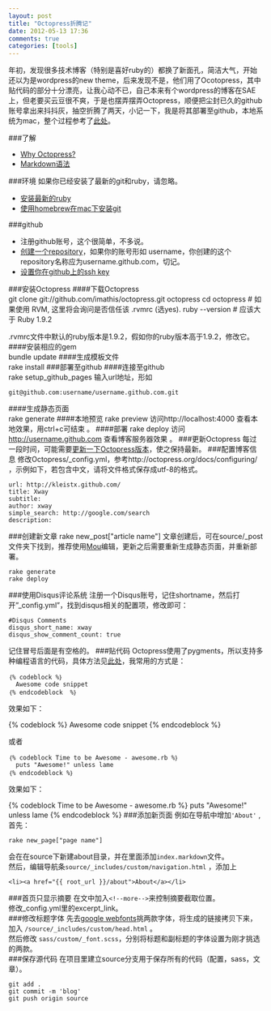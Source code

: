 ```yaml
---
layout: post
title: "Octopress折腾记"
date: 2012-05-13 17:36
comments: true
categories: [tools]
---
```

年初，发现很多技术博客（特别是喜好ruby的）都换了新面孔，简洁大气，开始还以为是wordpress的new theme，后来发现不是，他们用了Ocotopress，其中贴代码的部分十分漂亮，让我心动不已，自己本来有个wordpress的博客在SAE上，但老要买云豆很不爽，于是也摆弄摆弄Octopress，顺便把尘封已久的github账号拿出来抖抖灰，抽空折腾了两天，小记一下，我是将其部署至github，本地系统为mac，整个过程参考了[此处](http://octopress.org/docs/deploying/)。

###了解
* [Why Octopress?](http://blog.xdite.net/posts/2011/10/07/what-is-octopress/)
* [Markdown语法](http://wowubuntu.com/markdown/#autoescape)

###环境
如果你已经安装了最新的git和ruby，请忽略。

* [安装最新的ruby](http://ihower.tw/rails3/installation.html)
* [使用homebrew在mac下安装git ](http://book.51cto.com/art/201107/278761.htm)

###github
* 注册github账号，这个很简单，不多说。
* [创建一个repository](http://help.github.com/create-a-repo/)，如果你的账号形如 username，你创建的这个repository名称应为username.github.com，切记。
* [设置你在github上的ssh key](http://help.github.com/mac-set-up-git/)  

###安装Octopress
####下载Octopress  
	git clone git://github.com/imathis/octopress.git octopress
	cd octopress # 如果使用 RVM, 这里将会询问是否信任该 .rvmrc (选yes).
	ruby --version # 应该大于 Ruby 1.9.2

 .rvmrc文件中默认的ruby版本是1.9.2，假如你的ruby版本高于1.9.2，修改它。
####安装相应的gem  
	bundle update
####生成模板文件  
	rake install
###部署至github
####连接至github  
	rake setup_github_pages
  输入url地址，形如
  
	git@github.com:username/username.github.com.git
####生成静态页面  
	rake generate
####本地预览
	rake preview 
访问http://localhost:4000 查看本地效果，用ctrl+c可结束  。 
####部署
	rake deploy
访问 http://username.github.com 查看博客服务器效果  。 
###更新Octopress
每过一段时间，可能需要[更新一下Octopress版本](http://octopress.org/docs/updating/)，使之保持最新。
###配置博客信息
修改Octopress/_config.yml，参考http://octopress.org/docs/configuring/ ，示例如下，若包含中文，请将文件格式保存成utf-8的格式。

	url: http://kleistx.github.com/
	title: Xway
	subtitle: 
	author: xway
	simple_search: http://google.com/search
	description:

###创建新文章
	rake new_post["article name"]
文章创建后，可在source/_post文件夹下找到，推荐使用[Mou](http://mouapp.com/)编辑，更新之后需要重新生成静态页面，并重新部署。

	rake generate
	rake deploy
###使用Disqus评论系统
注册一个Disqus账号，记住shortname，然后打开”_config.yml”，找到disqus相关的配置项，修改即可：

	#Disqus Comments
	disqus_short_name: xway
	disqus_show_comment_count: true
记住冒号后面是有空格的。
###贴代码
Octopress使用了pygments，所以支持多种编程语言的代码，具体方法见[此处](http://octopress.org/docs/plugins/codeblock/)，我常用的方式是：

	｛% codeblock %｝
	  Awesome code snippet
	｛% endcodeblock  %｝
	
效果如下：

{% codeblock %}
Awesome code snippet
{% endcodeblock %}

或者

	｛% codeblock Time to be Awesome - awesome.rb %｝
	  puts "Awesome!" unless lame
	｛% endcodeblock %｝

效果如下：

{% codeblock Time to be Awesome - awesome.rb %}
puts "Awesome!" unless lame
{% endcodeblock %}
###添加新页面
例如在导航中增加`'About'`  ,首先：
	
	rake new_page["page name"]

会在在source下新建about目录，并在里面添加`index.markdown`文件。  
然后，编辑导航条`source/_includes/custom/navigation.html`  ，添加上

	<li><a href="{{ root_url }}/about">About</a></li>  
###首页只显示摘要
在文中加入`<!--more-->`来控制摘要截取位置。  
修改_config.yml里的excerpt_link。  
###修改标题字体
先去[google webfonts](http://www.google.com/webfonts)挑两款字体，将生成的链接拷贝下来，加入 `/source/_includes/custom/head.html` 。  
然后修改 `sass/custom/_font.scss`，分别将标题和副标题的字体设置为刚才挑选的两款。  
###保存源代码
在项目里建立source分支用于保存所有的代码（配置，sass，文章）。

	git add .
	git commit -m 'blog'
	git push origin source